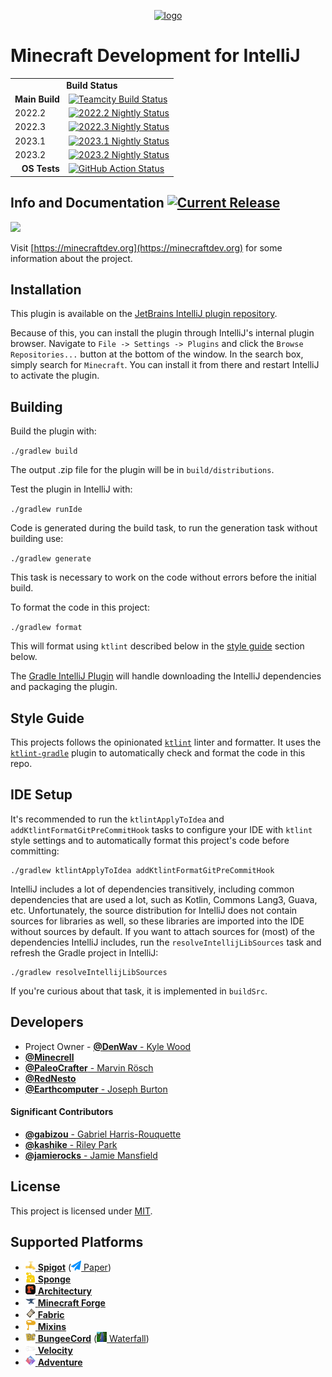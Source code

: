 <p align="center"><a href="https://minecraftdev.org/"><img src="https://minecraftdev.org/assets/icon.svg" height="120" alt="logo"/></a></p>

Minecraft Development for IntelliJ
==================================

<table>
    <tr>
        <td align="center" colspan="3"><b>Build Status</b></td>
    </tr>
    <tr>
        <td align="right"><b>Main Build</b></td>
        <td colspan="2"><a href="https://ci.denwav.dev/viewType.html?buildTypeId=MinecraftDev_Build"><img src="https://ci.denwav.dev/app/rest/builds/buildType:(id:MinecraftDev_Build)/statusIcon.svg" alt="Teamcity Build Status" /></a></td>
    </tr>
    <tr>
        <td align="left">2022.2</td>
        <td align="left"><a href="https://ci.denwav.dev/viewType.html?buildTypeId=MinecraftDev_Nightly_20222"><img src="https://ci.denwav.dev/app/rest/builds/buildType:(id:MinecraftDev_Nightly_20222)/statusIcon.svg" alt="2022.2 Nightly Status" /></a></td>
    </tr>
    <tr>
        <td align="left">2022.3</td>
        <td align="left"><a href="https://ci.denwav.dev/viewType.html?buildTypeId=MinecraftDev_Nightly_20223"><img src="https://ci.denwav.dev/app/rest/builds/buildType:(id:MinecraftDev_Nightly_20223)/statusIcon.svg" alt="2022.3 Nightly Status" /></a></td>
    </tr>
    <tr>
        <td align="left">2023.1</td>
        <td align="left"><a href="https://ci.denwav.dev/viewType.html?buildTypeId=MinecraftDev_Nightly_20231"><img src="https://ci.denwav.dev/app/rest/builds/buildType:(id:MinecraftDev_Nightly_20231)/statusIcon.svg" alt="2023.1 Nightly Status" /></a></td>
    </tr>
    <tr>
        <td align="left">2023.2</td>
        <td align="left"><a href="https://ci.denwav.dev/viewType.html?buildTypeId=MinecraftDev_Nightly_20232"><img src="https://ci.denwav.dev/app/rest/builds/buildType:(id:MinecraftDev_Nightly_20232)/statusIcon.svg" alt="2023.2 Nightly Status" /></a></td>
    </tr>
    <tr>
        <td align="right"><b>OS Tests</b></td>
        <td align="left" colspan="2">
            <a href="https://github.com/minecraft-dev/MinecraftDev/actions?query=workflow%3A%22Test%22"><img src="https://github.com/minecraft-dev/MinecraftDev/workflows/Test/badge.svg?branch=dev&event=push" alt="GitHub Action Status" /></a>
         </td>
    </tr>
</table>

Info and Documentation [![Current Release](https://img.shields.io/badge/release-1.6.5-orange.svg?style=flat-square)](https://plugins.jetbrains.com/plugin/8327)
----------------------

<a href="https://discord.gg/j6UNcfr"><img src="https://i.imgur.com/JXu9C1G.png" height="48px"></img></a>

Visit [https://minecraftdev.org](https://minecraftdev.org) for some information about the project.


Installation
------------

This plugin is available on the [JetBrains IntelliJ plugin repository](https://plugins.jetbrains.com/plugin/8327).

Because of this, you can install the plugin through IntelliJ's internal plugin browser. Navigate to
`File -> Settings -> Plugins` and click the `Browse Repositories...` button at the bottom of the window. In the search
box, simply search for `Minecraft`. You can install it from there and restart IntelliJ to activate the plugin.

Building
--------

Build the plugin with:

`./gradlew build`

The output .zip file for the plugin will be in `build/distributions`.

Test the plugin in IntelliJ with:

`./gradlew runIde`

Code is generated during the build task, to run the generation task without building use:

`./gradlew generate`

This task is necessary to work on the code without errors before the initial build.

To format the code in this project:

`./gradlew format`

This will format using `ktlint` described below in the [style guide](#style-guide) section below.

The [Gradle IntelliJ Plugin](https://github.com/JetBrains/gradle-intellij-plugin)
will handle downloading the IntelliJ dependencies and packaging the
plugin.

Style Guide
-----------

This projects follows the opinionated [`ktlint`](https://ktlint.github.io/) linter and formatter. It uses the
[`ktlint-gradle`](https://github.com/jlleitschuh/ktlint-gradle) plugin to automatically check and format the code in
this repo.

IDE Setup
---------

It's recommended to run the `ktlintApplyToIdea` and `addKtlintFormatGitPreCommitHook` tasks to configure your
IDE with `ktlint` style settings and to automatically format this project's code before committing:

```
./gradlew ktlintApplyToIdea addKtlintFormatGitPreCommitHook
```

IntelliJ includes a lot of dependencies transitively, including common dependencies that are used a lot, such as Kotlin,
Commons Lang3, Guava, etc. Unfortunately, the source distribution for IntelliJ does not contain sources for libraries as
well, so these libraries are imported into the IDE without sources by default. If you want to attach sources for (most)
of the dependencies IntelliJ includes, run the `resolveIntellijLibSources` task and refresh the Gradle project in
IntelliJ:

```
./gradlew resolveIntellijLibSources
```

If you're curious about that task, it is implemented in `buildSrc`.

Developers
----------

- Project Owner - [**@DenWav** - Kyle Wood](https://github.com/DenWav)
- [**@Minecrell**](https://github.com/Minecrell)
- [**@PaleoCrafter** - Marvin Rösch](https://github.com/PaleoCrafter)
- [**@RedNesto**](https://github.com/RedNesto)
- [**@Earthcomputer** - Joseph Burton](https://github.com/Earthcomputer)

#### **Significant Contributors**

- [**@gabizou** - Gabriel Harris-Rouquette](https://github.com/gabizou)
- [**@kashike** - Riley Park](https://github.com/kashike)
- [**@jamierocks** - Jamie Mansfield](https://github.com/jamierocks)

License
-------

This project is licensed under [MIT](license.txt).

Supported Platforms
-------------------

- [![Spigot Icon](src/main/resources/assets/icons/platform/Spigot.png?raw=true) **Spigot**](https://spigotmc.org/) ([![Paper Icon](src/main/resources/assets/icons/platform/Paper.png?raw=true) Paper](https://papermc.io/))
- [![Sponge Icon](src/main/resources/assets/icons/platform/Sponge_dark.png?raw=true) **Sponge**](https://www.spongepowered.org/)
- [![Architectury Icon](src/main/resources/assets/icons/platform/Architectury.png?raw=true) **Architectury**](https://github.com/architectury/architectury-api)
- [![Forge Icon](src/main/resources/assets/icons/platform/Forge.png?raw=true) **Minecraft Forge**](https://forums.minecraftforge.net/)
- [![Fabric Icon](src/main/resources/assets/icons/platform/Fabric.png?raw=true) **Fabric**](https://fabricmc.net)
- [![Mixins Icon](src/main/resources/assets/icons/platform/Mixins_dark.png?raw=true) **Mixins**](https://github.com/SpongePowered/Mixin)
- [![BungeeCord Icon](src/main/resources/assets/icons/platform/BungeeCord.png?raw=true) **BungeeCord**](https://www.spigotmc.org/wiki/bungeecord/) ([![Waterfall Icon](src/main/resources/assets/icons/platform/Waterfall.png?raw=true) Waterfall](https://github.com/PaperMC/Waterfall))
- [![Velocity Icon](src/main/resources/assets/icons/platform/Velocity.png?raw=true) **Velocity**](https://velocitypowered.com/)
- [![Adventure Icon](src/main/resources/assets/icons/platform/Adventure.png?raw=true) **Adventure**](https://kyori.net/)
